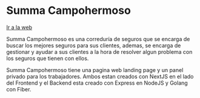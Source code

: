 <div>
    <h1>Summa Campohermoso</h1>
    <a target="_blank" rel="noreferrer nofollow noopener" href="https://summacampohermoso.com">Ir a la web</a>
</div>

Summa Campohermoso es una correduría de seguros que se encarga de buscar los mejores seguros para sus clientes, ademas, se encarga de gestionar y ayudar a sus clientes a la hora de resolver algun problema con los seguros que tienen con ellos.

Summa Campohermoso tiene una pagina web landing page y un panel privado para los trabajadores. Ambos estan creados con NextJS en el lado del Frontend y el Backend esta creado con Express en NodeJS y Golang con Fiber.